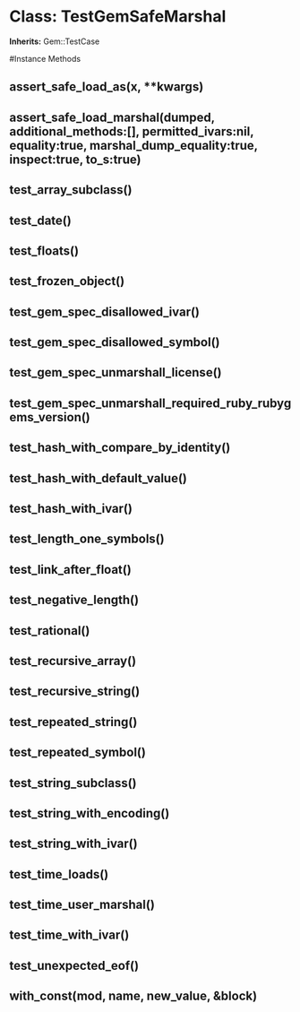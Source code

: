 # Class: TestGemSafeMarshal
**Inherits:** Gem::TestCase
    




#Instance Methods
## assert_safe_load_as(x, **kwargs) [](#method-i-assert_safe_load_as)

## assert_safe_load_marshal(dumped, additional_methods:[], permitted_ivars:nil, equality:true, marshal_dump_equality:true, inspect:true, to_s:true) [](#method-i-assert_safe_load_marshal)

## test_array_subclass() [](#method-i-test_array_subclass)

## test_date() [](#method-i-test_date)

## test_floats() [](#method-i-test_floats)

## test_frozen_object() [](#method-i-test_frozen_object)

## test_gem_spec_disallowed_ivar() [](#method-i-test_gem_spec_disallowed_ivar)

## test_gem_spec_disallowed_symbol() [](#method-i-test_gem_spec_disallowed_symbol)

## test_gem_spec_unmarshall_license() [](#method-i-test_gem_spec_unmarshall_license)

## test_gem_spec_unmarshall_required_ruby_rubygems_version() [](#method-i-test_gem_spec_unmarshall_required_ruby_rubygems_version)

## test_hash_with_compare_by_identity() [](#method-i-test_hash_with_compare_by_identity)

## test_hash_with_default_value() [](#method-i-test_hash_with_default_value)

## test_hash_with_ivar() [](#method-i-test_hash_with_ivar)

## test_length_one_symbols() [](#method-i-test_length_one_symbols)

## test_link_after_float() [](#method-i-test_link_after_float)

## test_negative_length() [](#method-i-test_negative_length)

## test_rational() [](#method-i-test_rational)

## test_recursive_array() [](#method-i-test_recursive_array)

## test_recursive_string() [](#method-i-test_recursive_string)

## test_repeated_string() [](#method-i-test_repeated_string)

## test_repeated_symbol() [](#method-i-test_repeated_symbol)

## test_string_subclass() [](#method-i-test_string_subclass)

## test_string_with_encoding() [](#method-i-test_string_with_encoding)

## test_string_with_ivar() [](#method-i-test_string_with_ivar)

## test_time_loads() [](#method-i-test_time_loads)

## test_time_user_marshal() [](#method-i-test_time_user_marshal)

## test_time_with_ivar() [](#method-i-test_time_with_ivar)

## test_unexpected_eof() [](#method-i-test_unexpected_eof)

## with_const(mod, name, new_value, &block) [](#method-i-with_const)

